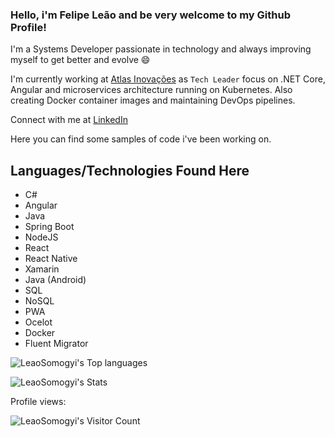 ### Hello, i'm Felipe Leão and be very welcome to my Github Profile! 

I'm a Systems Developer passionate in technology and always improving myself to get better and evolve 😄

I'm currently working at [Atlas Inovações](https://www.atlasinovacoes.com.br/en/) as `Tech Leader` focus on .NET Core, Angular and microservices architecture running on Kubernetes. Also creating Docker container images and maintaining DevOps pipelines.

Connect with me at [LinkedIn](https://www.linkedin.com/in/felipe-leao-somogyi/)

Here you can find some samples of code i've been working on.

## Languages/Technologies Found Here

* C#
* Angular
* Java
* Spring Boot
* NodeJS
* React
* React Native
* Xamarin
* Java (Android)
* SQL
* NoSQL
* PWA
* Ocelot
* Docker
* Fluent Migrator

![LeaoSomogyi's Top languages](https://github-readme-stats.vercel.app/api/top-langs/?username=leaosomogyi&layout=compact&theme=tokyonight)

![LeaoSomogyi's Stats](https://github-readme-stats.vercel.app/api/?username=leaosomogyi&show_icons=true&title_color=fff&icon_color=79ff97&text_color=9f9f9f&bg_color=151515)

Profile views:

![LeaoSomogyi's Visitor Count](https://profile-counter.glitch.me/leaosomogyi/count.svg)

<!--
**LeaoSomogyi/leaosomogyi** is a ✨ _special_ ✨ repository because its `README.md` (this file) appears on your GitHub profile.

Here are some ideas to get you started:

- 🔭 I’m currently working on ...
- 🌱 I’m currently learning ...
- 👯 I’m looking to collaborate on ...
- 🤔 I’m looking for help with ...
- 💬 Ask me about ...
- 📫 How to reach me: ...
- 😄 Pronouns: ...
- ⚡ Fun fact: ...
-->
